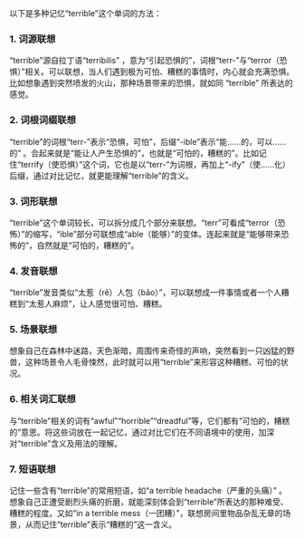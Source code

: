 以下是多种记忆“terrible”这个单词的方法：
### 1. 词源联想
“terrible”源自拉丁语“terribilis” ，意为“引起恐惧的”，词根“terr-”与“terror（恐惧）”相关。可以联想，当人们遇到极为可怕、糟糕的事情时，内心就会充满恐惧。比如想象遇到突然喷发的火山，那种场景带来的恐惧，就如同 “terrible” 所表达的感觉。
### 2. 词根词缀联想
“terrible”的词根“terr-”表示“恐惧，可怕”，后缀“-ible”表示“能……的，可以……的” 。合起来就是“能让人产生恐惧的”，也就是“可怕的，糟糕的”。比如记住“terrify（使恐惧）”这个词，它也是以“terr-”为词根，再加上“-ify”（使……化）后缀，通过对比记忆，就更能理解“terrible”的含义。 
### 3. 词形联想
“terrible”这个单词较长，可以拆分成几个部分来联想。“terr”可看成“terror（恐怖）”的缩写，“ible”部分可联想成“able（能够）”的变体。连起来就是“能够带来恐怖的”，自然就是“可怕的，糟糕的”。 
### 4. 发音联想
“terrible”发音类似“太惹（rě）人包（bāo）”，可以联想成一件事情或者一个人糟糕到“太惹人麻烦”，让人感觉很可怕、糟糕。 
### 5. 场景联想
想象自己在森林中迷路，天色渐暗，周围传来奇怪的声响，突然看到一只凶猛的野兽，这种场景令人毛骨悚然，此时就可以用“terrible”来形容这种糟糕、可怕的状况。 
### 6. 相关词汇联想
与“terrible”相关的词有“awful”“horrible”“dreadful”等，它们都有“可怕的，糟糕的”意思。将这些词放在一起记忆，通过对比它们在不同语境中的使用，加深对“terrible”含义及用法的理解。 
### 7. 短语联想
记住一些含有“terrible”的常用短语，如“a terrible headache（严重的头痛）” 。想象自己正遭受剧烈头痛的折磨，就能深刻体会到“terrible”所表达的那种难受、糟糕的程度。又如“in a terrible mess（一团糟）”，联想房间里物品杂乱无章的场景，从而记住“terrible”表示“糟糕的”这一含义。 